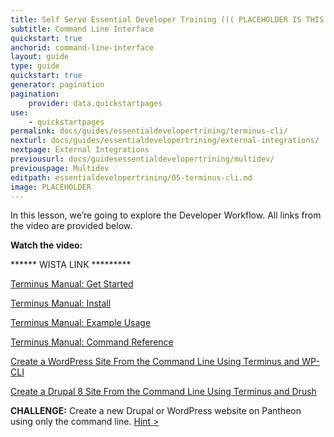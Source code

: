 ```yaml
---
title: Self Serve Essential Developer Training ((( PLACEHOLDER IS THIS THE NAME???)))
subtitle: Command Line Interface
quickstart: true
anchorid: command-line-interface
layout: guide
type: guide
quickstart: true
generator: pagination
pagination:
    provider: data.quickstartpages
use:
    - quickstartpages
permalink: docs/guides/essentialdevelopertrining/terminus-cli/
nexturl: docs/guides/essentialdevelopertrining/external-integrations/
nextpage: External Integrations
previousurl: docs/guidesessentialdevelopertrining/multidev/
previouspage: Multidev
editpath: essentialdevelopertrining/05-terminus-cli.md
image: PLACEHOLDER
---
```


In this lesson, we’re going to explore the Developer Workflow.
All links from the video are provided below.

**Watch the video:**

******  WISTA LINK  *********

[Terminus Manual: Get Started](https://pantheon.io/docs/terminus/)

[Terminus Manual: Install](https://pantheon.io/docs/terminus/install/)

[Terminus Manual: Example Usage](https://pantheon.io/docs/terminus/examples/)

[Terminus Manual: Command Reference](https://pantheon.io/docs/terminus/commands/)

[Create a WordPress Site From the Command Line Using Terminus and WP-CLI](https://pantheon.io/docs/guides/wordpress-commandline/)

[Create a Drupal 8 Site From the Command Line Using Terminus and Drush](https://pantheon.io/docs/guides/drupal8-commandline/)

**CHALLENGE:**
Create a new Drupal or WordPress website on Pantheon using only the command line.
[Hint >](PLACEHOLDER)
